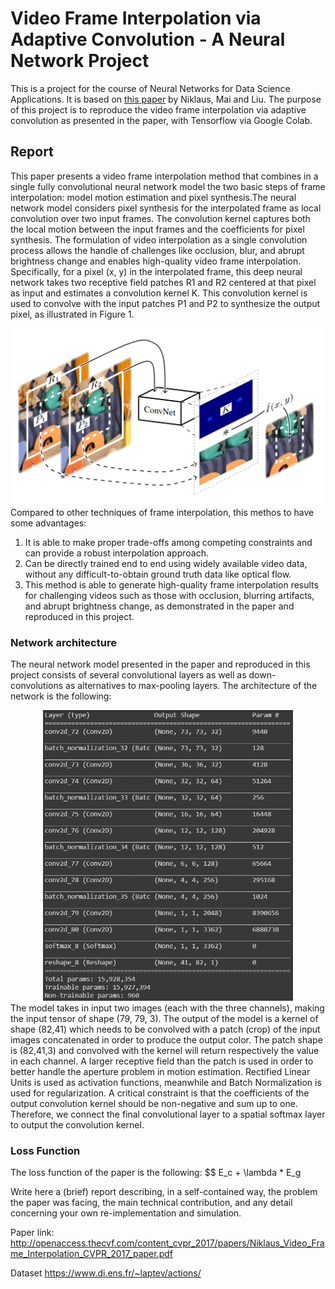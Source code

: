 # Video Frame Interpolation via Adaptive Convolution - A Neural Network Project

This is a project for the course of Neural Networks for Data Science Applications. It is based on [this paper](http://openaccess.thecvf.com/content_cvpr_2017/papers/Niklaus_Video_Frame_Interpolation_CVPR_2017_paper.pdf) by Niklaus,  Mai and Liu. The purpose of this project is to reproduce the video frame interpolation via adaptive convolution as presented in the paper, with Tensorflow via Google Colab.

## Report
This paper presents a video frame interpolation method that combines in a single fully convolutional neural network model the two basic steps of frame interpolation: model motion estimation and pixel synthesis.The neural network model considers pixel synthesis for the interpolated frame as local convolution over two input frames. The convolution kernel captures both the local motion between the input frames and the coefficients for pixel synthesis. The formulation of video interpolation as a single convolution process allows the handle of challenges like occlusion, blur, and abrupt brightness change and enables high-quality video frame interpolation.
Specifically, for a pixel (x, y) in the interpolated frame, this deep neural network takes two receptive field patches R1 and R2 centered at that pixel as input and estimates a convolution kernel K. This convolution kernel is used to convolve with the input patches P1 and P2 to synthesize the output pixel, as illustrated in Figure 1.
<div style="text-align:center">
  <img src="https://raw.githubusercontent.com/fabiomontello/Video_Frame_Interpolation-A_NN_Project/master/imgs/figure1.png" alt="Figure 1" width="600"/>
</div>
Compared to other techniques of frame interpolation, this methos  to have some advantages:

1. It is able to make proper trade-offs among competing constraints and can provide a robust interpolation approach.
2. Can be directly trained end to end using widely available video data, without any difficult-to-obtain ground truth data like optical flow.
3. This method is able to generate high-quality frame interpolation results for challenging videos such as those with occlusion, blurring artifacts, and abrupt brightness change, as demonstrated in the paper and reproduced in this project.

### Network architecture
The neural network model presented in the paper and reproduced in this project consists of several convolutional layers as well as down-convolutions as alternatives to max-pooling layers. The architecture of the network is the following:
<div style="text-align:center">
  <img src="https://raw.githubusercontent.com/fabiomontello/Video_Frame_Interpolation-A_NN_Project/master/imgs/figure2.png" alt="Figure 2" width="400"/>
</div>
The model takes in input two images (each with the three channels), making the input tensor of shape (79, 79, 3). The output of the model is a kernel of shape (82,41) which needs to be convolved with a patch (crop) of the input images concatenated in order to produce the output color. The patch shape is (82,41,3) and convolved with the kernel will return respectively the value in each channel. A larger receptive field than the patch is used in order to better handle the aperture problem in motion estimation. Rectified Linear Units is used as activation functions, meanwhile and Batch Normalization is used for regularization. A critical constraint is that the coefficients of the output convolution kernel should be non-negative and sum up to one. Therefore, we connect the final convolutional layer to a spatial softmax layer to output the convolution kernel.

### Loss Function
The loss function of the paper is the following:
$$ E_c + \lambda * E_g

Write here a (brief) report describing, in a self-contained way, the problem the paper was facing, the main technical contribution, and any detail concerning your own re-implementation and simulation.


Paper link: http://openaccess.thecvf.com/content_cvpr_2017/papers/Niklaus_Video_Frame_Interpolation_CVPR_2017_paper.pdf

Dataset https://www.di.ens.fr/~laptev/actions/
